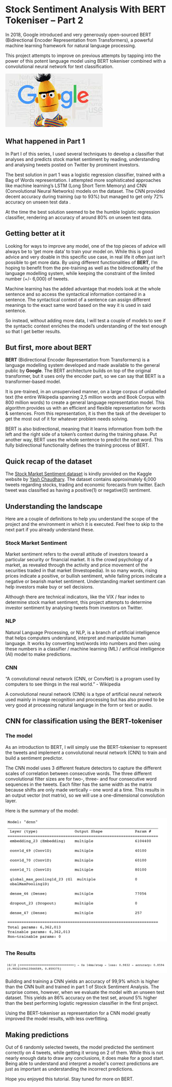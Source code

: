 # Stock Sentiment Analysis With BERT Tokeniser – Part 2
In 2018, Google introduced and very generously open-sourced BERT (Bidirectional Encoder Representation from Transformers), a powerful machine learning framework for natural language processing. 

This project attempts to improve on previous attempts by tapping into the power of this potent language model using BERT tokeniser combined with a convolutional neural network for text classification.

![](/images/BERT.jpeg)

## What happened in Part 1

In Part I of this series, I used several techniques to develop a classifier that analyses and predicts stock market sentiment by reading, understanding and analysing tweets posted on Twitter by prominent investors. 

The best solution in part 1 was a logistic regression classifier, trained with a Bag of Words representation. I attempted more sophisticated approaches like machine learning’s LSTM (Long Short Term Memory) and CNN (Convolutional Neural Networks) models on the dataset.  The CNN provided decent accuracy during training (up to 93%) but managed to get only 72% accuracy on unseen test data .  

At the time the best solution seemed to be the humble logistic regression classifier, rendering an accuracy of around 80% on unseen test data. 

## Getting better at it

Looking for ways to improve any model, one of the top pieces of advice will always be to ‘get more data’ to train your model on.  While this is good advice and very doable in this specific use case, in real life it often just isn’t possible to get more data.  By using different functionalities of **BERT**, I’m hoping to benefit from the pre-training as well as the bidirectionality of the language modelling system, while keeping the constraint of the limited number (+/- 6,000) of tweets. 

Machine learning has the added advantage that models look at the whole sentence and so access the syntactical information contained in a sentence.  The syntactical context of a sentence can assign different meanings to the exact same word based on the way it is used in said sentence.   

So instead, without adding more data, I will test a couple of models to see if the syntactic context enriches the model’s understanding of the text enough so that I get better results.  

## But first, more about BERT

**BERT** (Bidirectional Encoder Representation from Transformers) is a language modelling system developed and made available to the general public by **Google**.  The BERT architecture builds on top of the original transformer, but it uses only the encoder part, so we can say that BERT is a transformer-based model.

It is pre-trained, in an unsupervised manner, on a large corpus of unlabelled text (the entire Wikipedia spanning 2,5 million words and Book Corpus with 800 million words) to create a general language representation model.  This algorithm provides us with an efficient and flexible representation for words & sentences.  From this representation, it is then the task of the developer to get the most out of it for whatever problem needs solving. 

BERT is also bidirectional, meaning that it learns information from both the left and the right side of a token’s context during the training phase.  Put another way, BERT uses the whole sentence to predict the next word.  This fully bidirectional functionality defines the training process of BERT. 

## Quick recap of the dataset

The [Stock Market Sentiment dataset](https://www.kaggle.com/yash612/stockmarket-sentiment-dataset) is kindly provided on the Kaggle website by [Yash Chaudhary](https://www.kaggle.com/yash612). The dataset contains approximately 6,000 tweets regarding stocks, trading and economic forecasts from twitter. Each tweet was classified as having a positive(1) or negative(0) sentiment.

## Understanding the landscape

Here are a couple of definitions to help you understand the scope of the project and the environment in which it is executed.  Feel free to skip to the next part if you already understand these.

### Stock Market Sentiment

Market sentiment refers to the overall attitude of investors toward a particular security or financial market. It is the crowd psychology of a market, as revealed through the activity and price movement of the securities traded in that market (Investopedia). In so many words, rising prices indicate a positive, or bullish sentiment, while failing prices indicate a negative or bearish market sentiment. Understanding market sentiment can help investors make buy or sell decisions.

Although there are technical indicators, like the VIX / fear index to determine stock market sentiment, this project attempts to determine investor sentiment by analysing tweets from investors on Twitter.

### NLP
Natural Language Processing, or NLP, is a branch of artificial intelligence that helps computers understand, interpret and manipulate human language. It works by converting text/words into numbers and then using these numbers in a classifier / machine learning (ML) / artificial intelligence (AI) model to make predictions.

### CNN
“A convolutional neural network (CNN, or ConvNet) is a program 
used by computers to see things in the real world.”  - Wikipedia

A convolutional neural network (CNN) is a type of artificial neural network used mainly in image recognition and processing but has also proved to be very good at processing natural language in the form or text or audio.

## CNN for classification using the BERT-tokeniser

### The model

As an introduction to BERT, I will simply use the BERT-tokeniser to represent the tweets and implement a convolutional neural network (CNN) to train and build a sentiment predictor.   

The CNN model uses 3 different feature detectors to capture the different scales of correlation between consecutive words.  The three different convolutional filter sizes are for two-, three- and four consecutive word sequences in the tweets.  Each filter has the same width as the matrix because shifts are only made vertically – one word at a time.  This results in an output vector (not matrix), so we will use a one-dimensional convolution layer.  

Here is the summary of the model:


![](/images/summary.png)

### The Results

![](/images/result.png)

Building and training a CNN yields an accuracy of 99,9% which is higher than the CNN built and trained in part 1 of Stock Sentiment Analysis.  The surprise comes, however, when we evaluate the model with an unseen test dataset.  This yields an 86% accuracy on the test set, around 5% higher than the best performing logistic regression classifier in the first project.  

Using the BERT-tokeniser as representation for a CNN model greatly improved the model results, with less overfitting. 

## Making predictions 

Out of 6 randomly selected tweets, the model predicted the sentiment correctly on 4 tweets, while getting it wrong on 2 of them. While this is not nearly enough data to draw any conclusions, it does make for a good start. Being able to understand and interpret a model's correct predictions are just as important as understanding the incorrect predictions.  
 
Hope you enjoyed this tutorial.  Stay tuned for more on BERT. 

